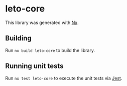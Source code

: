 # leto-core

This library was generated with [Nx](https://nx.dev).

## Building

Run `nx build leto-core` to build the library.

## Running unit tests

Run `nx test leto-core` to execute the unit tests via [Jest](https://jestjs.io).

